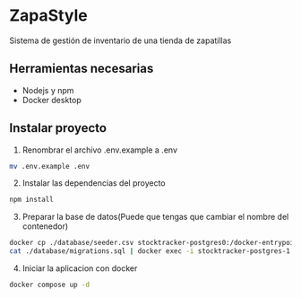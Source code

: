# ZapaStyle

Sistema de gestión de inventario de una tienda de zapatillas

## Herramientas necesarias

- Nodejs y npm
- Docker desktop

## Instalar proyecto

1. Renombrar el archivo .env.example a .env

```bash
mv .env.example .env
```

2. Instalar las dependencias del proyecto

```bash
npm install
```

3. Preparar la base de datos(Puede que tengas que cambiar el nombre del contenedor)

```bash
docker cp ./database/seeder.csv stocktracker-postgres0:/docker-entrypoint-initdb.d/products.csv
cat ./database/migrations.sql | docker exec -i stocktracker-postgres-1 psql -U postgres -d stocks
```

4. Iniciar la aplicacion con docker

```bash
docker compose up -d
```
